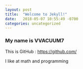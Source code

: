 ```yaml
---
layout: post
title:  "Welcome to Jekyll!"
date:   2018-05-07 10:55:49 -0700
categories: uncategorized
---
```


### My name is VVACUUM7 ##

This is GitHub :  https://github.com/

I like at math and programming
